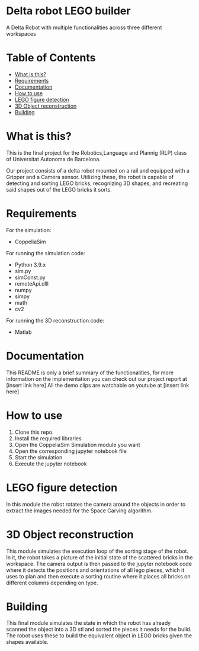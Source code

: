 # Delta robot LEGO builder


A Delta Robot with multiple functionalities across three different workspaces

# Table of Contents
  * [What is this?](#what-is-this)
  * [Requirements](#requirements)
  * [Documentation](#documentation)
  * [How to use](#how-to-use)
  * [LEGO figure detection](#LEGO-figure-detection)
  * [3D Object reconstruction](#3d-object-reconstruction)
  * [Building](#building)


# What is this?

This is the final project for the Robotics,Language and Plannig (RLP) class of Universitat Autonoma de Barcelona.

Our project consists of a delta robot mounted on a rail and equipped with a Gripper and a Camera sensor. Utilizing these, the robot is capable of detecting and sorting LEGO bricks, recognizing 3D shapes, and recreating said shapes out of the LEGO bricks it sorts.



# Requirements
For the simulation:
- CoppeliaSim

For running the simulation code:
- Python 3.9.x
- sim.py
- simConst.py
- remoteApi.dlll
- numpy
- simpy
- math
- cv2

For running the 3D reconstruction code:
- Matlab

# Documentation

This README is only a brief summary of the functionalities, for more information on the implementation you can check out our project report at [insert link here]
All the demo clips are watchable on youtube at [insert link here]

# How to use

1. Clone this repo.
2. Install the required libraries
3. Open the CoppeliaSim Simulation module you want
4. Open the corresponding jupyter notebook file
5. Start the simulation
6. Execute the jupyter notebook

# LEGO figure detection
In this module the robot rotates the camera around the objects in order to extract the images needed for the Space Carving algorithm.

# 3D Object reconstruction
This module simulates the execution loop of the sorting stage of the robot. In it, the robot takes a picture of the initial state of the scattered bricks in the workspace. The camera output is then passed to the jupyter notebook code where it detects the positions and orientations of all lego pieces, which it uses to plan and then execute a sorting routine where it places all bricks on different columns depending on type. 

# Building

This final module simulates the state in which the robot has already scanned the object into a 3D stl and sorted the pieces it needs for the build. The robot uses these to build the equivalent object in LEGO bricks given the shapes available.

